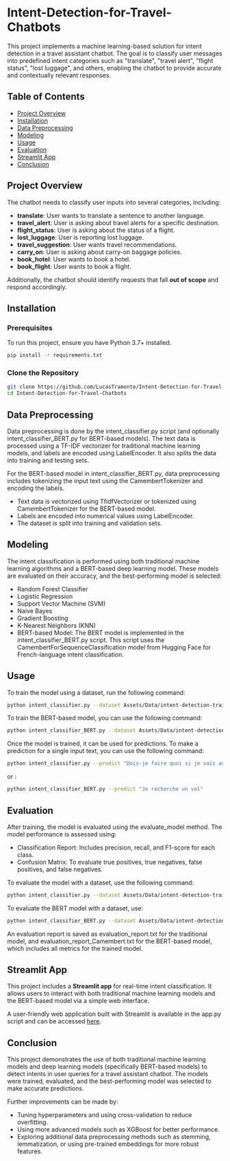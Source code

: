 # Intent-Detection-for-Travel-Chatbots
This project implements a machine learning-based solution for intent detection in a travel assistant chatbot. The goal is to classify user messages into predefined intent categories such as "translate", "travel alert", "flight status", "lost luggage", and others, enabling the chatbot to provide accurate and contextually relevant responses.

## Table of Contents
- [Project Overview](#project-overview)
- [Installation](#installation)
- [Data Preprocessing](#data-preprocessing)
- [Modeling](#modeling)
- [Usage](#usage)
- [Evaluation](#evaluation)
- [Streamlit App](#streamlit-app)
- [Conclusion](#conclusion)


## Project Overview

The chatbot needs to classify user inputs into several categories, including:
- **translate**: User wants to translate a sentence to another language.
- **travel_alert**: User is asking about travel alerts for a specific destination.
- **flight_status**: User is asking about the status of a flight.
- **lost_luggage**: User is reporting lost luggage.
- **travel_suggestion**: User wants travel recommendations.
- **carry_on**: User is asking about carry-on baggage policies.
- **book_hotel**: User wants to book a hotel.
- **book_flight**: User wants to book a flight.

Additionally, the chatbot should identify requests that fall **out of scope** and respond accordingly.

## Installation

### Prerequisites
To run this project, ensure you have Python 3.7+ installed.

```bash
pip install -r requirements.txt
```

### Clone the Repository
```bash
git clone https://github.com/LucasTramonte/Intent-Detection-for-Travel-Chatbots.git
cd Intent-Detection-for-Travel-Chatbots
```

## Data Preprocessing

Data preprocessing is done by the intent_classifier.py script (and optionally intent_classifier_BERT.py for BERT-based models). The text data is processed using a TF-IDF vectorizer for traditional machine learning models, and labels are encoded using LabelEncoder. It also splits the data into training and testing sets.

For the BERT-based model in intent_classifier_BERT.py, data preprocessing includes tokenizing the input text using the CamembertTokenizer and encoding the labels.

- Text data is vectorized using TfidfVectorizer or tokenized using CamembertTokenizer for the BERT-based model.
- Labels are encoded into numerical values using LabelEncoder.
- The dataset is split into training and validation sets.
## Modeling

The intent classification is performed using both traditional machine learning algorithms and a BERT-based deep learning model. These models are evaluated on their accuracy, and the best-performing model is selected:

- Random Forest Classifier
- Logistic Regression
- Support Vector Machine (SVM)
- Naive Bayes
- Gradient Boosting
- K-Nearest Neighbors (KNN)
- BERT-based Model: The BERT model is implemented in the intent_classifier_BERT.py script. This script uses the CamembertForSequenceClassification model from Hugging Face for French-language intent classification. 

## Usage
To train the model using a dataset, run the following command:

```bash
python intent_classifier.py --dataset Assets/Data/intent-detection-train.csv --train
```

To train the BERT-based model, you can use the following command:

```bash
python intent_classifier_BERT.py --dataset Assets/Data/intent-detection-train.csv --train
```

Once the model is trained, it can be used for predictions. To make a prediction for a single input text, you can use the following command:

```bash
python intent_classifier.py --predict "Dois-je faire quoi si je vais au Bresil"
```

or :

```bash
python intent_classifier_BERT.py --predict "Je recherche un vol"
```

## Evaluation

After training, the model is evaluated using the evaluate_model method. The model performance is assessed using:

- Classification Report: Includes precision, recall, and F1-score for each class.
- Confusion Matrix: To evaluate true positives, true negatives, false positives, and false negatives.

To evaluate the model with a dataset, use the following command:

```bash
python intent_classifier.py --dataset Assets/Data/intent-detection-train.csv
```

To evaluate the BERT model with a dataset, use:

```bash
python intent_classifier_BERT.py --dataset Assets/Data/intent-detection-test.csv --evaluate
```

An evaluation report is saved as evaluation_report.txt for the traditional model, and evaluation_report_Camembert.txt for the BERT-based model, which includes all metrics for the trained model.

## Streamlit App

This project includes a **Streamlit app** for real-time intent classification. It allows users to interact with both traditional machine learning models and the BERT-based model via a simple web interface.

A user-friendly web application built with Streamlit is available in the app.py script and can be accessed [here](https://lucastramonte-intent-detection-for-travel-chatbots-app-7kqubn.streamlit.app/).


## Conclusion

This project demonstrates the use of both traditional machine learning models and deep learning models (specifically BERT-based models) to detect intents in user queries for a travel assistant chatbot. The models were trained, evaluated, and the best-performing model was selected to make accurate predictions.

Further improvements can be made by:

- Tuning hyperparameters and using cross-validation to reduce overfitting.
- Using more advanced models such as XGBoost for better performance.
- Exploring additional data preprocessing methods such as stemming, lemmatization, or using pre-trained embeddings for more robust features.


